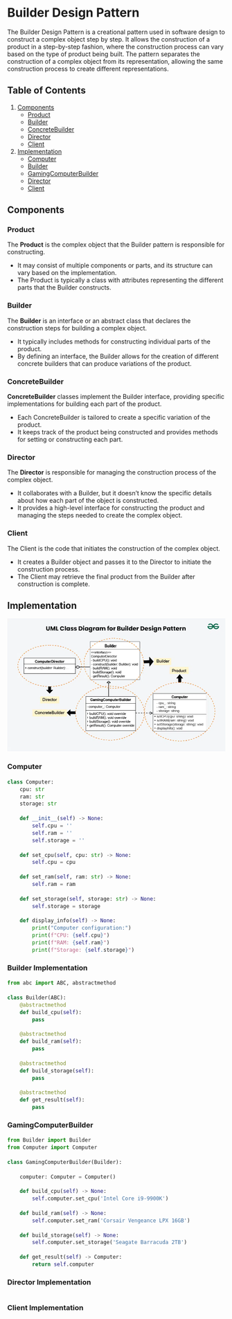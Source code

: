 # Builder Design Pattern
The Builder Design Pattern is a creational pattern used in software design to construct a complex object step by step. It allows the construction of a product in a step-by-step fashion, where the construction process can vary based on the type of product being built. The pattern separates the construction of a complex object from its representation, allowing the same construction process to create different representations.

## Table of Contents

1. [Components](#components)
    - [Product](#product)
    - [Builder](#builder)
    - [ConcreteBuilder](#concrete-builder)
    - [Director](#director)
    - [Client](#client)
2. [Implementation](#implementation)
    - [Computer](#computer)
    - [Builder](#builder-implementation)
    - [GamingComputerBuilder](#gamingcomputerbuilder)
    - [Director](#director-implementation)
    - [Client](#client-implementation)

## Components
### Product
The **Product** is the complex object that the Builder pattern is responsible for constructing.
- It may consist of multiple components or parts, and its structure can vary based on the implementation.
- The Product is typically a class with attributes representing the different parts that the Builder constructs.
### Builder
The **Builder** is an interface or an abstract class that declares the construction steps for building a complex object.
- It typically includes methods for constructing individual parts of the product.
- By defining an interface, the Builder allows for the creation of different concrete builders that can produce variations of the product.
### ConcreteBuilder
**ConcreteBuilder** classes implement the Builder interface, providing specific implementations for building each part of the product.
- Each ConcreteBuilder is tailored to create a specific variation of the product.
- It keeps track of the product being constructed and provides methods for setting or constructing each part.
### Director
The **Director** is responsible for managing the construction process of the complex object.
- It collaborates with a Builder, but it doesn’t know the specific details about how each part of the object is constructed.
- It provides a high-level interface for constructing the product and managing the steps needed to create the complex object.
### Client
The Client is the code that initiates the construction of the complex object.
- It creates a Builder object and passes it to the Director to initiate the construction process.
- The Client may retrieve the final product from the Builder after construction is complete.
## Implementation
![alt text](uml.png)
### Computer
```py
class Computer:
    cpu: str
    ram: str
    storage: str
    
    def __init__(self) -> None:
        self.cpu = ''
        self.ram = ''
        self.storage = ''
    
    def set_cpu(self, cpu: str) -> None:
        self.cpu = cpu
        
    def set_ram(self, ram: str) -> None:
        self.ram = ram
        
    def set_storage(self, storage: str) -> None:
        self.storage = storage
        
    def display_info(self) -> None:
        print("Computer configuration:")
        print(f"CPU: {self.cpu}")
        print(f"RAM: {self.ram}")
        print(f"Storage: {self.storage}")
```
### Builder Implementation
```py
from abc import ABC, abstractmethod

class Builder(ABC):
    @abstractmethod
    def build_cpu(self):
        pass

    @abstractmethod
    def build_ram(self):
        pass

    @abstractmethod
    def build_storage(self):
        pass

    @abstractmethod
    def get_result(self):
        pass
```
### GamingComputerBuilder
```py
from Builder import Builder
from Computer import Computer

class GamingComputerBuilder(Builder):
    
    computer: Computer = Computer()
    
    def build_cpu(self) -> None:
        self.computer.set_cpu('Intel Core i9-9900K')
        
    def build_ram(self) -> None:
        self.computer.set_ram('Corsair Vengeance LPX 16GB')
        
    def build_storage(self) -> None:
        self.computer.set_storage('Seagate Barracuda 2TB')
        
    def get_result(self) -> Computer:
        return self.computer
```
### Director Implementation
```py

```
### Client Implementation
```py

```